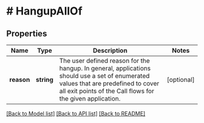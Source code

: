 # # HangupAllOf

## Properties

Name | Type | Description | Notes
------------ | ------------- | ------------- | -------------
**reason** | **string** | The user defined reason for the hangup. In general, applications should use a set of enumerated values that are predefined to cover all exit points of the Call flows for the given application. | [optional]

[[Back to Model list]](../../README.md#models) [[Back to API list]](../../README.md#endpoints) [[Back to README]](../../README.md)
